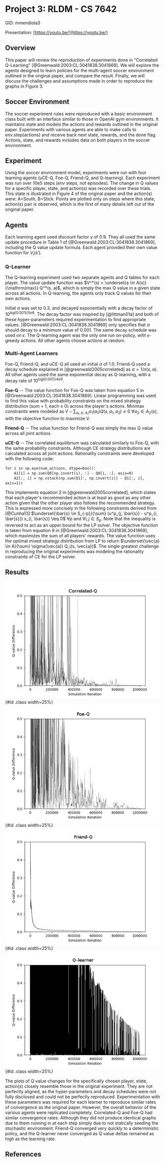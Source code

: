 Project 3: RLDM - CS 7642
=====================================

GID: mmendiola3

Presentation: [https://youtu.be/](https://youtu.be/)

## Overview

This paper will review the reproduction of experiments done in "Correlated Q-Learning" [@Greenwald:2003:CL:3041838.3041869]. We will explore the agents designed to learn policies for the multi-agent soccer environment outlined in the original paper, and compare the result. Finally, we will discuss the challenges and assumptions made in order to reproduce the graphs in Figure 3.

## Soccer Environment
The soccer experiment rules were reproduced with a basic environment class built with an interface similar to those in OpenAI gym environments. It maintains state and models the actions and rewards outlined in the original paper. Experiments with various agents are able to make calls to env.step(actions) and receive back next state, rewards, and the done flag. Actions, state, and rewards includes data on both players in the soccer environment.

## Experiment
Using the soccer environment model, experiments were run with four learning agents (uCE-Q, Foe-Q, Friend-Q, and Q-learning). Each experiment was run over 10e5 steps (env steps, not episodes). The change in Q values for a specific player, state, and action(s) was recorded over these trials. This state is illustrated in Figure 4 of the original paper and the action(s) were: A=South, B=Stick. Points are plotted only on steps where this state, action(s) pair is observed, which is the first of many details left out of the original paper.

## Agents
Each learning agent used discount factor $\gamma$ of 0.9. They all used the same update procedure in Table 1 of [@Greenwald:2003:CL:3041838.3041869], including the Q value update formula. Each agent provided their own value function for $V_i(s')$.

### Q-Learner
The Q-learning experiment used two separate agents and Q tables for each player. The value update function was $V^*(s) = \underset{a \in A(s)}{\mathrm{max}} Q^*(s, a)$, which is simply the max Q value in a given state across all actions. In Q-learning, the agents only track Q values for their own actions.

Initial $\alpha$ was set to 0.3, and decayed exponentially with a decay factor of $10^{log(0.001)/5e6}$. The decay factor was inspired by [@littman01a] and both of these hyper-parameters required experimentation to find appropriate values. [@Greenwald:2003:CL:3041838.3041869] only specifies that $\alpha$ should decay to a minimum value of 0.001. The same decay schedule was used on $\epsilon$. The Q-learning agent was the only one run on-policy, with $\epsilon$-greedy actions. All other agents choose actions at random.

### Multi-Agent Learners
Foe-Q, Friend-Q, and uCE-Q all used an initial $\alpha$ of 1.0. Friend-Q used a decay schedule explained in [@greenwald2005correlated] as $\alpha = 1 / n(s,a)$. All other agents used the same exponential decay as Q-learning, with a decay rate of $10^{log(0.001)/4e6}$.

**Foe-Q** --
The value function for Foe-Q was taken from equation 5 in [@Greenwald:2003:CL:3041838.3041869]. Linear programming was used to find this value with probability constraints on the mixed strategy distribution (sum = 1, each $\geq$ 0) across the player's actions. Minimax constraints were modeled as $V - \sum_{a_1 \in A_1} \sigma_1(a_1)Q(s, a_1, a_2) \leq 0$ $\forall a_2 \in A_2(s)$, with the objective function to maximize V.

**Friend-Q** --
The value function for Friend-Q was simply the max Q value across all joint actions.

**uCE-Q** --
The correlated equilibrium was calculated similarly to Foe-Q, with the same probability constraints. Although CE strategy distributions are calculated across all joint actions. Rationality constraints were developed with the following code:

    for i in np.eye(num_actions, dtype=bool):
        A1[i] = np.sum(Q0[np.invert(i), :] - Q0[i, :], axis=0)
        A2[:, i] = np.vstack(np.sum(Q1[:, np.invert(i)] - Q1[:, i], axis=1))

This implements equation 2 in [@greenwald2005correlated], which states that each player's recommended action is at least as good as any other action given that the other player also follows the recommended strategy. This is expressed more concisely in the following constraints derived from [@Cunha13]:$\underset{\bar{s} \in S_{-p}}{\sum} (u^p_{j, \bar{s}} - u^p_{i, \bar{s}}) x_{i, \bar{s}} \leq 0$ $\forall p \text{ and } \forall i,j \in S_p$. Note that the inequality is reversed to act as an upper bound for the LP solver. The objective function is taken from equation 9 in [@Greenwald:2003:CL:3041838.3041869], which maximizes the sum of all players' rewards. The value function uses the optimal mixed strategy distribution from LP to return $\underset{\vec{a} \in A}{\sum} \sigma(\vec{a}) Q_i(s, \vec{a})$. The single greatest challenge in reproducing the original experiments was modeling the rationality constraints of CE for the LP solver.

## Results

![ce\label{ce}](fig/ce2.png){#id .class width=25%}
![foe\label{foe}](fig/foe2.png){#id .class width=25%}
![friend\label{friend}](fig/friend3.png){#id .class width=25%}
![q\label{q}](fig/q.png){#id .class width=25%}

The plots of Q value changes for the specifically chosen player, state, action(s) closely resemble those in the original experiment. They are not perfectly aligned, as the hyper-parameters and decay schedules were not fully disclosed and could not be perfectly reproduced. Experimentation with these parameters was required for each learner to reproduce similar rates of convergence as the original paper. However, the overall behavior of the various agents were replicated completely. Correlated-Q and Foe-Q had similar convergence rates. Although they did not produce identical graphs due to them running in at each step simply due to not statically seeding the stochastic environment. Friend-Q converged very quickly to a deterministic policy, and the Q-learner never converged as Q value deltas remained as high as the learning rate.


## References

